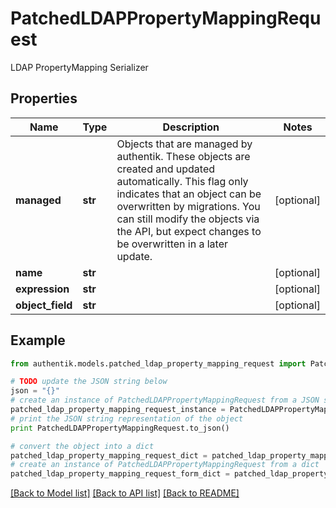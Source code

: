 # PatchedLDAPPropertyMappingRequest

LDAP PropertyMapping Serializer

## Properties
Name | Type | Description | Notes
------------ | ------------- | ------------- | -------------
**managed** | **str** | Objects that are managed by authentik. These objects are created and updated automatically. This flag only indicates that an object can be overwritten by migrations. You can still modify the objects via the API, but expect changes to be overwritten in a later update. | [optional] 
**name** | **str** |  | [optional] 
**expression** | **str** |  | [optional] 
**object_field** | **str** |  | [optional] 

## Example

```python
from authentik.models.patched_ldap_property_mapping_request import PatchedLDAPPropertyMappingRequest

# TODO update the JSON string below
json = "{}"
# create an instance of PatchedLDAPPropertyMappingRequest from a JSON string
patched_ldap_property_mapping_request_instance = PatchedLDAPPropertyMappingRequest.from_json(json)
# print the JSON string representation of the object
print PatchedLDAPPropertyMappingRequest.to_json()

# convert the object into a dict
patched_ldap_property_mapping_request_dict = patched_ldap_property_mapping_request_instance.to_dict()
# create an instance of PatchedLDAPPropertyMappingRequest from a dict
patched_ldap_property_mapping_request_form_dict = patched_ldap_property_mapping_request.from_dict(patched_ldap_property_mapping_request_dict)
```
[[Back to Model list]](../README.md#documentation-for-models) [[Back to API list]](../README.md#documentation-for-api-endpoints) [[Back to README]](../README.md)


